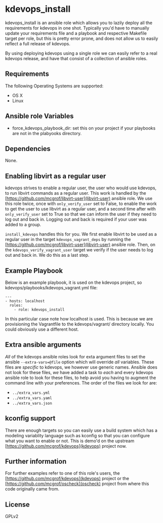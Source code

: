 kdevops_install
===============

kdevops_install is an ansible role which allows you to lazily deploy all
the requirements for kdevops in one shot. Typically you'd have to manually
update your requirements file and a playbook and respective Makefile target
per role, but this is pretty error prone, and does not allow us to easily
reflect a full release of kdevops.

By using deploying kdevops using a single role we can easily refer to a real
kdevops release, and have that consist of a collection of ansible roles.

Requirements
------------

The following Operating Systems are supported:

  * OS X
  * Linux

Ansible role Variables
----------------------

  * force_kdevops_playbook_dir: set this on your project if your playbooks
    are not in the plabyooks directory.

Dependencies
------------

None.

Enabling libvirt as a regular user
----------------------------------

kdevops strives to enable a regular user, the user who would use kdevops,
to run libvirt commands as a regular user. This work is handled by the
[https://github.com/mcgrof/libvirt-user](libvirt-user) ansible role.
We use this role twice, once with `only_verify_user` set to False, to
enable the work to get the user to use libvirt as a regular user, and
a second time after with `only_verify_user` set to True so that we can
inform the user if they need to log out and back in. Logging out and
back is required if your user was added to a group.

`install_kdevops` handles this for you. We first enable libvirt to be used
as a regular user in the target `kdevops_vagrant_deps` by running the
[https://github.com/mcgrof/libvirt-user](libvirt-user) ansible role. Then,
on the `kdevops_verify_vagrant_user` target we verify if the user needs to
log out and back in. We do this as a last step.

Example Playbook
----------------

Below is an example playbook, it is used on the kdevops project,
so kdevops/playbooks/kdevops_vagrant.yml file:

```
---
- hosts: localhost
  roles:
    - role: kdevops_install
```

In this particular case note how localhost is used. This is because we are
provisioning the Vagrantfile to the kdevops/vagrant/ directory locally.
You could obviously use a different host.

Extra ansible arguments
-----------------------

*All* of the kdevops ansible roles look for exta argument files to set the
ansible `--extra-vars=@file` option which will override *all* variables.
These files are *specific* to kdevops, we however use generic names.
Ansible does not look for these files, *we* have added a task to *each*
and every kdevops ansible role to look for these files, to help avoid
you having to augment the command line with your preferences. The order
of the files we look for are:

  * `../extra_vars.yml`
  * `../extra_vars.yaml`
  * `../extra_vars.json`

kconfig support
---------------

There are enough targets so you can easily use a build system which has
a modeling variablity language such as kconfig so that you can configure
what you want to enable or not. This is demo'd on the upstream
[https://github.com/mcgrof/kdevops](kdevops) project now.

Further information
--------------------

For further examples refer to one of this role's users, the
[https://github.com/mcgrof/kdevops](kdevops) project or the
[https://github.com/mcgrof/oscheck](oscheck) project from where
this code originally came from.

License
-------

GPLv2
